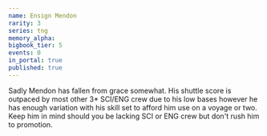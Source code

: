 ```yaml
---
name: Ensign Mendon
rarity: 3
series: tng
memory_alpha:
bigbook_tier: 5
events: 0
in_portal: true
published: true
---
```


Sadly Mendon has fallen from grace somewhat. His shuttle score is outpaced by most other 3* SCI/ENG crew due to his low bases however he has enough variation with his skill set to afford him use on a voyage or two. Keep him in mind should you be lacking SCI or ENG crew but don't rush him to promotion.
